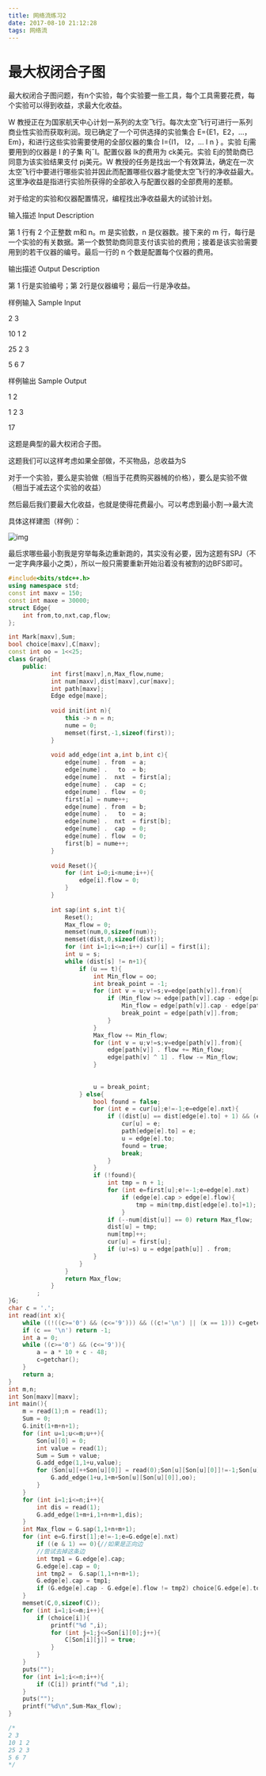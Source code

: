 ```yaml
---
title: 网络流练习2
date: 2017-08-10 21:12:28
tags: 网络流
---
```


# 最大权闭合子图

最大权闭合子图问题，有n个实验，每个实验要一些工具，每个工具需要花费，每个实验可以得到收益，求最大化收益。

<!-- more -->

W 教授正在为国家航天中心计划一系列的太空飞行。每次太空飞行可进行一系列商业性实验而获取利润。现已确定了一个可供选择的实验集合 E={E1，E2，…，Em}，和进行这些实验需要使用的全部仪器的集合 I={I1， I2，… I n } 。实验 Ej需要用到的仪器是 I 的子集 Rj˝I。配置仪器 Ik的费用为 ck美元。实验 Ej的赞助商已同意为该实验结果支付 pj美元。W 教授的任务是找出一个有效算法，确定在一次太空飞行中要进行哪些实验并因此而配置哪些仪器才能使太空飞行的净收益最大。这里净收益是指进行实验所获得的全部收入与配置仪器的全部费用的差额。  

对于给定的实验和仪器配置情况，编程找出净收益最大的试验计划。

输入描述 Input Description

第 1 行有 2 个正整数 m和 n。m 是实验数，n 是仪器数。接下来的 m 行，每行是一个实验的有关数据。第一个数赞助商同意支付该实验的费用；接着是该实验需要用到的若干仪器的编号。最后一行的 n 个数是配置每个仪器的费用。

输出描述 Output Description

第 1 行是实验编号；第 2行是仪器编号；最后一行是净收益。

样例输入 Sample Input

2 3

10 1 2

25 2 3

5 6 7

样例输出 Sample Output

1 2  

1 2 3 

17



<!-- more --> 

这题是典型的最大权闭合子图。

这题我们可以这样考虑如果全部做，不买物品，总收益为S

对于一个实验，要么是实验做（相当于花费购买器械的价格），要么是实验不做（相当于减去这个实验的收益）

然后最后我们要最大化收益，也就是使得花费最小。可以考虑到最小割——>最大流

具体这样建图（样例）：

![img](/_posts/网络流24题/第二题/图片.png) 

最后求哪些最小割我是穷举每条边重新跑的，其实没有必要，因为这题有SPJ（不一定字典序最小之类），所以一般只需要重新开始沿着没有被割的边BFS即可。

```cpp
#include<bits/stdc++.h> 
using namespace std;
const int maxv = 150;
const int maxe = 30000;
struct Edge{
	int from,to,nxt,cap,flow;
}; 

int Mark[maxv],Sum;
bool choice[maxv],C[maxv];
const int oo = 1<<25;
class Graph{
	public:
			int first[maxv],n,Max_flow,nume;
			int num[maxv],dist[maxv],cur[maxv];
			int path[maxv];
			Edge edge[maxe];
			
			void init(int n){
				this -> n = n;
				nume = 0;
				memset(first,-1,sizeof(first));
			}
			
			void add_edge(int a,int b,int c){
				edge[nume] . from  = a;
				edge[nume] .   to  = b;
				edge[nume] .  nxt  = first[a];
				edge[nume] .  cap  = c;
				edge[nume] . flow  = 0;
				first[a] = nume++;
				edge[nume] . from  = b;
				edge[nume] .   to  = a;
				edge[nume] .  nxt  = first[b];
				edge[nume] .  cap  = 0;
				edge[nume] . flow  = 0;
				first[b] = nume++;
			}
			
			void Reset(){
				for (int i=0;i<nume;i++){
					edge[i].flow = 0;
				}
			}
			
			int sap(int s,int t){
				Reset();
				Max_flow = 0;
				memset(num,0,sizeof(num));
				memset(dist,0,sizeof(dist));
				for (int i=1;i<=n;i++) cur[i] = first[i];
				int u = s;
				while (dist[s] != n+1){
					if (u == t){
						int Min_flow = oo;
						int break_point = -1;
						for (int v = u;v!=s;v=edge[path[v]].from){
							if (Min_flow >= edge[path[v]].cap - edge[path[v]].flow){
								Min_flow = edge[path[v]].cap - edge[path[v]].flow;
								break_point = edge[path[v]].from;
							}
						}
						Max_flow += Min_flow;
						for (int v = u;v!=s;v=edge[path[v]].from){
							edge[path[v]] . flow += Min_flow;
							edge[path[v] ^ 1] . flow -= Min_flow;
						}
						
												
						u = break_point;
					} else{
						bool found = false;
						for (int e = cur[u];e!=-1;e=edge[e].nxt){
							if ((dist[u] == dist[edge[e].to] + 1) && (edge[e].cap > edge[e].flow)){
								cur[u] = e;
								path[edge[e].to] = e;
								u = edge[e].to;
								found = true;
								break;
							}
						}
						if (!found){
							int tmp = n + 1;
							for (int e=first[u];e!=-1;e=edge[e].nxt)
								if (edge[e].cap > edge[e].flow){
									tmp = min(tmp,dist[edge[e].to]+1);
								}
							if (--num[dist[u]] == 0) return Max_flow;
							dist[u] = tmp;
							num[tmp]++;
							cur[u] = first[u];
							if (u!=s) u = edge[path[u]] . from;
						}
					}
				}
				return Max_flow;
			}
		;
}G;
char c = '.';
int read(int x){
	while ((!((c>='0') && (c<='9'))) && ((c!='\n') || (x == 1))) c=getchar();
	if (c == '\n') return -1;
	int a = 0;
	while ((c>='0') && (c<='9')){
		a = a * 10 + c - 48;
		c=getchar();
	}
	return a;
}
int m,n;
int Son[maxv][maxv];
int main(){
	m = read(1);n = read(1);
	Sum = 0;
	G.init(1+m+n+1);
	for (int u=1;u<=m;u++){
		Son[u][0] = 0;
		int value = read(1);
		Sum = Sum + value;
		G.add_edge(1,1+u,value);
		for (Son[u][++Son[u][0]] = read(0);Son[u][Son[u][0]]!=-1;Son[u][++Son[u][0]]=read(0)){
			G.add_edge(1+u,1+m+Son[u][Son[u][0]],oo);
		}
	}
	for (int i=1;i<=n;i++){
		int dis = read(1);
		G.add_edge(1+m+i,1+n+m+1,dis);
	}
	int Max_flow = G.sap(1,1+n+m+1);
	for (int e=G.first[1];e!=-1;e=G.edge[e].nxt)
		if ((e & 1) == 0){//如果是正向边 
		//尝试去掉这条边
		int tmp1 = G.edge[e].cap;
		G.edge[e].cap = 0;
		int tmp2 =  G.sap(1,1+n+m+1);
		G.edge[e].cap = tmp1;
		if (G.edge[e].cap - G.edge[e].flow != tmp2) choice[G.edge[e].to-1] = true;
	}
	memset(C,0,sizeof(C));
	for (int i=1;i<=m;i++){
		if (choice[i]){
			printf("%d ",i);
			for (int j=1;j<=Son[i][0];j++){
				C[Son[i][j]] = true;
			}
		}
	}
	puts("");
	for (int i=1;i<=n;i++){
		if (C[i]) printf("%d ",i);
	}
	puts("");
	printf("%d\n",Sum-Max_flow);
}

/*
2 3
10 1 2
25 2 3
5 6 7
*/
```

 

 